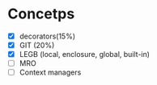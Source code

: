 # Concetps

- [x] decorators(15%)
- [x] GIT (20%)
- [x] LEGB (local, enclosure, global, built-in)
- [ ] MRO
- [ ] Context managers
